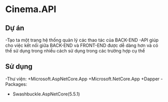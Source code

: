 # Cinema.API
## Dự án
-Tạo ta một trang hệ thống quản lý các thao tác của BACK-END
-API giúp cho việc kết nối giữa BACK-END và FRONT-END được dễ dàng hơn và có thể sử dụng trong nhiều cách sử dụng trong các trường hợp cụ thể
## Sử dụng
-Thư viện:
  +Microsoft.AspNetCore.App
  +Microsoft.NetCore.App
  +Dapper
-Packages:
  + Swashbuckle.AspNetCore(5.5.1)
